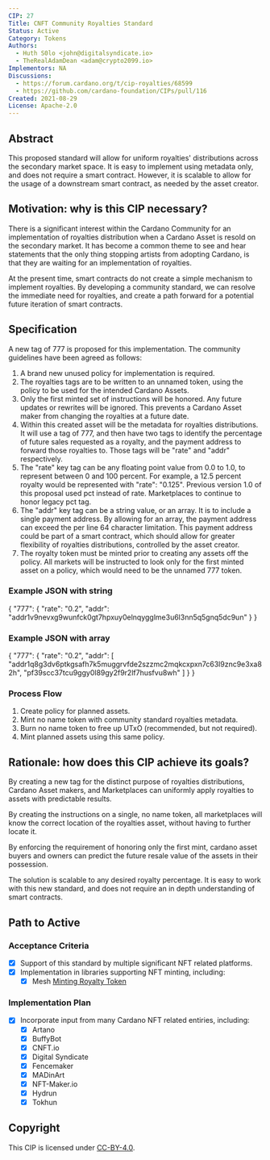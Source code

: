 ```yaml
---
CIP: 27
Title: CNFT Community Royalties Standard
Status: Active
Category: Tokens
Authors:
  - Huth S0lo <john@digitalsyndicate.io>
  - TheRealAdamDean <adam@crypto2099.io>
Implementors: NA
Discussions:
  - https://forum.cardano.org/t/cip-royalties/68599
  - https://github.com/cardano-foundation/CIPs/pull/116
Created: 2021-08-29
License: Apache-2.0
---
```


## Abstract

This proposed standard will allow for uniform royalties' distributions across the secondary market space. It is easy to implement using metadata only, and does not require a smart contract.  However, it is scalable to allow for the usage of a downstream smart contract, as needed by the asset creator.

## Motivation: why is this CIP necessary?

There is a significant interest within the Cardano Community for an implementation of royalties distribution when a Cardano Asset is resold on the secondary market. It has become a common theme to see and hear statements that the only thing stopping artists from adopting Cardano, is that they are waiting for an implementation of royalties.

At the present time, smart contracts do not create a simple mechanism to implement royalties.  By developing a community standard, we can resolve the immediate need for royalties, and create a path forward for a potential future iteration of smart contracts.

## Specification

A new tag of 777 is proposed for this implementation.  The community guidelines have been agreed as follows:
1) A brand new unused policy for implementation is required.
2) The royalties tags are to be written to an unnamed token, using the policy to be used for the intended Cardano Assets.
3) Only the first minted set of instructions will be honored.  Any future updates or rewrites will be ignored.  This prevents a Cardano Asset maker from changing the royalties at a future date.
4) Within this created asset will be the metadata for royalties distributions.  It will use a tag of 777, and then have two tags to identify the percentage of future sales requested as a royalty, and the payment address to forward those royalties to.  Those tags will be "rate" and "addr" respectively.
5) The "rate" key tag can be any floating point value from 0.0 to 1.0, to represent between 0 and 100 percent.  For example, a 12.5 percent royalty would be represented with "rate": "0.125".  Previous version 1.0 of this proposal used pct instead of rate.  Marketplaces to continue to honor legacy pct tag.
6) The "addr" key tag can be a string value, or an array.  It is to include a single payment address.  By allowing for an array, the payment address can exceed the per line 64 character limitation.  This payment address could be part of a smart contract, which should allow for greater flexibility of royalties distributions, controlled by the asset creator.
7) The royalty token must be minted prior to creating any assets off the policy.  All markets will be instructed to look only for the first minted asset on a policy, which would need to be the unnamed 777 token.

### Example JSON with string

{
	"777": {
		"rate": "0.2",
		"addr": "addr1v9nevxg9wunfck0gt7hpxuy0elnqygglme3u6l3nn5q5gnq5dc9un"
	}
}

### Example JSON with array

{
	"777": {
		"rate": "0.2",
		"addr": [
			"addr1q8g3dv6ptkgsafh7k5muggrvfde2szzmc2mqkcxpxn7c63l9znc9e3xa82h",
			"pf39scc37tcu9ggy0l89gy2f9r2lf7husfvu8wh"
		]
	}
}

### Process Flow

1) Create policy for planned assets.
2) Mint no name token with community standard royalties metadata.
3) Burn no name token to free up UTxO (recommended, but not required).
4) Mint planned assets using this same policy.

## Rationale: how does this CIP achieve its goals?

By creating a new tag for the distinct purpose of royalties distributions, Cardano Asset makers, and Marketplaces can uniformly apply royalties to assets with predictable results.

By creating the instructions on a single, no name token, all marketplaces will know the correct location of the royalties asset, without having to further locate it.

By enforcing the requirement of honoring only the first mint, cardano asset buyers and owners can predict the future resale value of the assets in their possession.

The solution is scalable to any desired royalty percentage.  It is easy to work with this new standard, and does not require an in depth understanding of smart contracts.

## Path to Active

### Acceptance Criteria

- [x] Support of this standard by multiple significant NFT related platforms.
- [x] Implementation in libraries supporting NFT minting, including:
  - [x] Mesh [Minting Royalty Token](https://meshjs.dev/apis/transaction/minting#mintingRoyaltyToken)

### Implementation Plan

- [x] Incorporate input from many Cardano NFT related entiries, including:
  - [x] Artano
  - [x] BuffyBot
  - [x] CNFT.io
  - [x] Digital Syndicate
  - [x] Fencemaker
  - [x] MADinArt
  - [x] NFT-Maker.io
  - [x] Hydrun
  - [x] Tokhun

## Copyright

This CIP is licensed under [CC-BY-4.0](https://creativecommons.org/licenses/by/4.0/legalcode).
